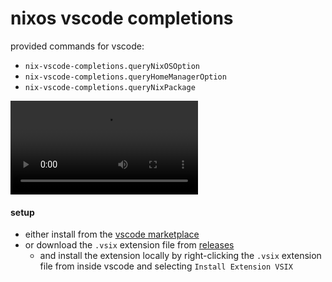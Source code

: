# nixos vscode completions

provided commands for vscode:
- `nix-vscode-completions.queryNixOSOption`
- `nix-vscode-completions.queryHomeManagerOption`
- `nix-vscode-completions.queryNixPackage`

![](./img/recording-s.mp4.mov)

#### setup

- either install from the [vscode marketplace](https://marketplace.visualstudio.com/items?itemName=ieviev.nix-vscode-completions)
- or download the `.vsix` extension file from [releases](https://github.com/ieviev/nix-vscode-completions/releases)
  - and install the extension locally by right-clicking the `.vsix` extension file from inside vscode and selecting `Install Extension VSIX`

